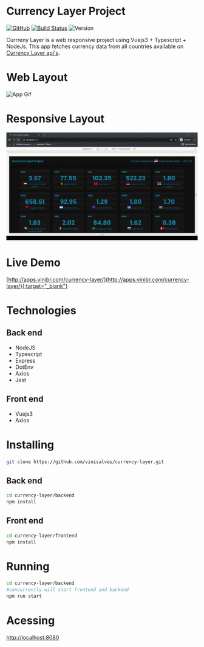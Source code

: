 # Currency Layer Project

[![GitHub](https://img.shields.io/github/license/vinisalves/currency-layer)](https://github.com/vinisalves/currency-layer/blob/main/LICENSE)
[![Build Status](https://travis-ci.com/vinisalves/currency-layer.svg?branch=main)](https://travis-ci.com/vinisalves/currency-layer)
![Version](https://img.shields.io/badge/dynamic/json?color=blue&label=currency-layer&query=version&url=https%3A%2F%2Fraw.githubusercontent.com%2Fvinisalves%2Fcurrency-layer%2Fmain%2Ffrontend%2Fpackage.json)

Currreny Layer is a web responsive project using Vuejs3 + Typescript + NodeJs.
This app fetches currency data from all countries available on [Currency Layer api's](https://currencylayer.com/).

# Web Layout

![App Gif](./assets/app.gif "Web Layout")

# Responsive Layout

![App Gif](./assets/responsive.gif "Responsive Layout")
# Live Demo
[http://apps.vinibr.com/currency-layer/](http://apps.vinibr.com/currency-layer/){:target="_blank"}

# Technologies

## Back end
+ NodeJS
+ Typescript
+ Express
+ DotEnv
+ Axios
+ Jest

## Front end
+ Vuejs3
+ Axios

# Installing
``` bash
git clone https://github.com/vinisalves/currency-layer.git
```
## Back end

```bash
cd currency-layer/backend
npm install
```
## Front end
```bash
cd currency-layer/frontend
npm install
```
# Running
``` bash
cd currency-layer/backend
#concurrently will start frontend and backend
npm run start
```

# Acessing

[http://localhost:8080](http://localhost:8080)



